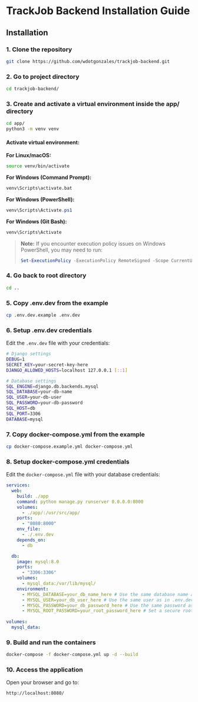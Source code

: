 # TrackJob Backend Installation Guide

## Installation

### 1. Clone the repository

```bash
git clone https://github.com/wdotgonzales/trackjob-backend.git
```

### 2. Go to project directory

```bash
cd trackjob-backend/
```

### 3. Create and activate a virtual environment inside the app/ directory

```bash
cd app/
python3 -m venv venv
```

#### Activate virtual environment:

**For Linux/macOS:**
```bash
source venv/bin/activate
```

**For Windows (Command Prompt):**
```cmd
venv\Scripts\activate.bat
```

**For Windows (PowerShell):**
```powershell
venv\Scripts\Activate.ps1
```

**For Windows (Git Bash):**
```bash
venv\Scripts\Activate
```

> **Note:** If you encounter execution policy issues on Windows PowerShell, you may need to run:
> ```powershell
> Set-ExecutionPolicy -ExecutionPolicy RemoteSigned -Scope CurrentUser
> ```

### 4. Go back to root directory

```bash
cd ..
```

### 5. Copy .env.dev from the example

```bash
cp .env.dev.example .env.dev
```

### 6. Setup .env.dev credentials

Edit the `.env.dev` file with your credentials:

```bash
# Django settings
DEBUG=1
SECRET_KEY=your-secret-key-here
DJANGO_ALLOWED_HOSTS=localhost 127.0.0.1 [::1]

# Database settings
SQL_ENGINE=django.db.backends.mysql
SQL_DATABASE=your-db-name
SQL_USER=your-db-user
SQL_PASSWORD=your-db-password
SQL_HOST=db
SQL_PORT=3306
DATABASE=mysql
```

### 7. Copy docker-compose.yml from the example

```bash
cp docker-compose.example.yml docker-compose.yml
```

### 8. Setup docker-compose.yml credentials

Edit the `docker-compose.yml` file with your database credentials:

```yaml
services:
  web:
    build: ./app
    command: python manage.py runserver 0.0.0.0:8000
    volumes:
      - ./app/:/usr/src/app/
    ports:
      - "8080:8000"
    env_file:
      - ./.env.dev
    depends_on:
      - db

  db:
    image: mysql:8.0 
    ports:
      - "3306:3306"
    volumes:
      - mysql_data:/var/lib/mysql/
    environment:
      - MYSQL_DATABASE=your_db_name_here # Use the same database name as in .env.dev
      - MYSQL_USER=your_db_user_here # Use the same user as in .env.dev
      - MYSQL_PASSWORD=your_db_password_here # Use the same password as in .env.dev
      - MYSQL_ROOT_PASSWORD=your_root_password_here # Set a secure root password
    
volumes:
  mysql_data:
```

### 9. Build and run the containers

```bash
docker-compose -f docker-compose.yml up -d --build
```

### 10. Access the application

Open your browser and go to:
```
http://localhost:8080/
```

